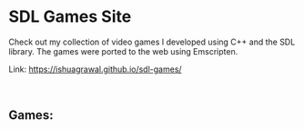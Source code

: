 # SDL Games Site

Check out my collection of video games I developed using C++ and the SDL library. The games were ported to the web using Emscripten.

Link: https://ishuagrawal.github.io/sdl-games/

<br>

## Games:
